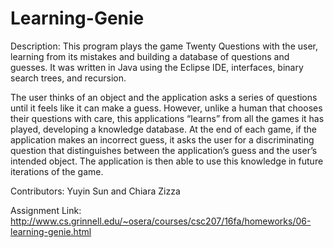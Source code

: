 # Learning-Genie

Description: This program plays the game Twenty Questions with the user, learning from its mistakes and building a database of questions and guesses. It was written in Java using the Eclipse IDE, interfaces, binary search trees, and recursion.

The user thinks of an object and the application asks a series of questions until it feels like it can make a guess. However, unlike a human that chooses their questions with care, this applications “learns” from all the games it has played, developing a knowledge database. At the end of each game, if the application makes an incorrect guess, it asks the user for a discriminating question that distinguishes between the application’s guess and the user’s intended object. The application is then able to use this knowledge in future iterations of the game.

Contributors: Yuyin Sun and Chiara Zizza

Assignment Link: http://www.cs.grinnell.edu/~osera/courses/csc207/16fa/homeworks/06-learning-genie.html
